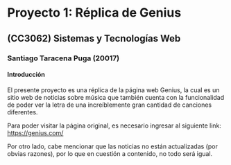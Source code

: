 # Proyecto 1: Réplica de Genius
## (CC3062) Sistemas y Tecnologías Web
### Santiago Taracena Puga (20017)

#### Introducción

El presente proyecto es una réplica de la página web Genius, la cual es un sitio web de noticias sobre
música que también cuenta con la funcionalidad de poder ver la letra de una increíblemente gran cantidad
de canciones diferentes.

Para poder visitar la página original, es necesario ingresar al siguiente link: https://genius.com/

Por otro lado, cabe mencionar que las noticias no están actualizadas (por obvias razones), por lo que en
cuestión a contenido, no todo será igual.